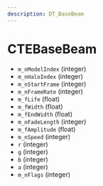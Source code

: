 ```yaml
---
description: DT_BaseBeam
---
```


# CTEBaseBeam


* `m_nModelIndex` (integer)
* `m_nHaloIndex` (integer)
* `m_nStartFrame` (integer)
* `m_nFrameRate` (integer)
* `m_fLife` (float)
* `m_fWidth` (float)
* `m_fEndWidth` (float)
* `m_nFadeLength` (integer)
* `m_fAmplitude` (float)
* `m_nSpeed` (integer)
* `r` (integer)
* `g` (integer)
* `b` (integer)
* `a` (integer)
* `m_nFlags` (integer)
